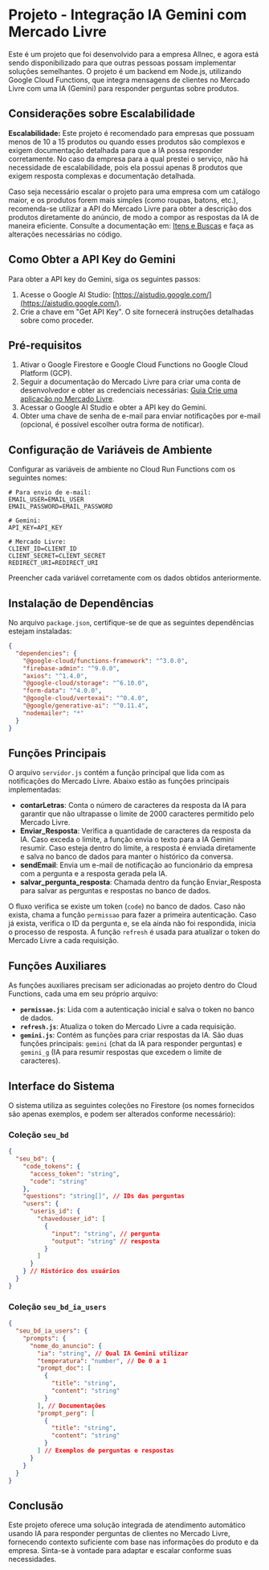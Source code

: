 # Projeto - Integração IA Gemini com Mercado Livre
 
Este é um projeto que foi desenvolvido para a empresa Allnec, e agora está sendo disponibilizado para que outras pessoas possam implementar soluções semelhantes. O projeto é um backend em Node.js, utilizando Google Cloud Functions, que integra mensagens de clientes no Mercado Livre com uma IA (Gemini) para responder perguntas sobre produtos.

## Considerações sobre Escalabilidade

**Escalabilidade:** Este projeto é recomendado para empresas que possuam menos de 10 a 15 produtos ou quando esses produtos são complexos e exigem documentação detalhada para que a IA possa responder corretamente. No caso da empresa para a qual prestei o serviço, não há necessidade de escalabilidade, pois ela possui apenas 8 produtos que exigem resposta complexas e documentação detalhada.

Caso seja necessário escalar o projeto para uma empresa com um catálogo maior, e os produtos forem mais simples (como roupas, batons, etc.), recomenda-se utilizar a API do Mercado Livre para obter a descrição dos produtos diretamente do anúncio, de modo a compor as respostas da IA de maneira eficiente. Consulte a documentação em: [Itens e Buscas](https://developers.mercadolivre.com.br/pt_br/itens-e-buscas) e faça as alterações necessárias no código.

## Como Obter a API Key do Gemini

Para obter a API key do Gemini, siga os seguintes passos:

1. Acesse o Google AI Studio: [https://aistudio.google.com/](https://aistudio.google.com/).
2. Crie a chave em "Get API Key". O site fornecerá instruções detalhadas sobre como proceder.

## Pré-requisitos

1. Ativar o Google Firestore e Google Cloud Functions no Google Cloud Platform (GCP).
2. Seguir a documentação do Mercado Livre para criar uma conta de desenvolvedor e obter as credenciais necessárias: [Guia Crie uma aplicação no Mercado Livre](https://developers.mercadolivre.com.br/pt_br/crie-uma-aplicacao-no-mercado-livre).
3. Acessar o Google AI Studio e obter a API key do Gemini.
4. Obter uma chave de senha de e-mail para enviar notificações por e-mail (opcional, é possível escolher outra forma de notificar).

## Configuração de Variáveis de Ambiente

Configurar as variáveis de ambiente no Cloud Run Functions com os seguintes nomes:

```env
# Para envio de e-mail:
EMAIL_USER=EMAIL_USER
EMAIL_PASSWORD=EMAIL_PASSWORD

# Gemini:
API_KEY=API_KEY

# Mercado Livre:
CLIENT_ID=CLIENT_ID
CLIENT_SECRET=CLIENT_SECRET
REDIRECT_URI=REDIRECT_URI
```

Preencher cada variável corretamente com os dados obtidos anteriormente.

## Instalação de Dependências

No arquivo `package.json`, certifique-se de que as seguintes dependências estejam instaladas:

```json
{
  "dependencies": {
    "@google-cloud/functions-framework": "^3.0.0",
    "firebase-admin": "^9.0.0",
    "axios": "^1.4.0",
    "@google-cloud/storage": "^6.10.0",
    "form-data": "^4.0.0",
    "@google-cloud/vertexai": "^0.4.0",
    "@google/generative-ai": "^0.11.4",
    "nodemailer": "*"
  }
}
```

## Funções Principais

O arquivo `servidor.js` contém a função principal que lida com as notificações do Mercado Livre. Abaixo estão as funções principais implementadas:

- **contarLetras**: Conta o número de caracteres da resposta da IA para garantir que não ultrapasse o limite de 2000 caracteres permitido pelo Mercado Livre.
- **Enviar\_Resposta**: Verifica a quantidade de caracteres da resposta da IA. Caso exceda o limite, a função envia o texto para a IA Gemini resumir. Caso esteja dentro do limite, a resposta é enviada diretamente e salva no banco de dados para manter o histórico da conversa.
- **sendEmail**: Envia um e-mail de notificação ao funcionário da empresa com a pergunta e a resposta gerada pela IA.
- **salvar\_pergunta\_resposta**: Chamada dentro da função Enviar\_Resposta para salvar as perguntas e respostas no banco de dados.

O fluxo verifica se existe um token (`code`) no banco de dados. Caso não exista, chama a função `permissao` para fazer a primeira autenticação. Caso já exista, verifica o ID da pergunta e, se ela ainda não foi respondida, inicia o processo de resposta. A função `refresh` é usada para atualizar o token do Mercado Livre a cada requisição.

## Funções Auxiliares

As funções auxiliares precisam ser adicionadas ao projeto dentro do Cloud Functions, cada uma em seu próprio arquivo:


- **`permissao.js`**: Lida com a autenticação inicial e salva o token no banco de dados.
- **`refresh.js`**: Atualiza o token do Mercado Livre a cada requisição.
- **`gemini.js`**: Contém as funções para criar respostas da IA. São duas funções principais: `gemini` (chat da IA para responder perguntas) e `gemini_g` (IA para resumir respostas que excedem o limite de caracteres).

## Interface do Sistema

O sistema utiliza as seguintes coleções no Firestore (os nomes fornecidos são apenas exemplos, e podem ser alterados conforme necessário):

### Coleção `seu_bd`

```json
{
  "seu_bd": {
    "code_tokens": {
      "access_token": "string",
      "code": "string"
    },
    "questions": "string[]", // IDs das perguntas
    "users": {
      "useris_id": {
        "chavedouser_id": [
          {
            "input": "string", // pergunta
            "output": "string" // resposta
          }
        ]
      }
    } // Histórico dos usuários
  }
}
```

### Coleção `seu_bd_ia_users`

```json
{
  "seu_bd_ia_users": {
    "prompts": {
      "nome_do_anuncio": {
        "ia": "string", // Qual IA Gemini utilizar
        "temperatura": "number", // De 0 a 1
        "prompt_doc": [
          {
            "title": "string",
            "content": "string"
          }
        ], // Documentações
        "prompt_perg": [
          {
            "title": "string",
            "content": "string"
          }
        ] // Exemplos de perguntas e respostas
      }
    }
  }
}
```

## Conclusão

Este projeto oferece uma solução integrada de atendimento automático usando IA para responder perguntas de clientes no Mercado Livre, fornecendo contexto suficiente com base nas informações do produto e da empresa. Sinta-se à vontade para adaptar e escalar conforme suas necessidades.

